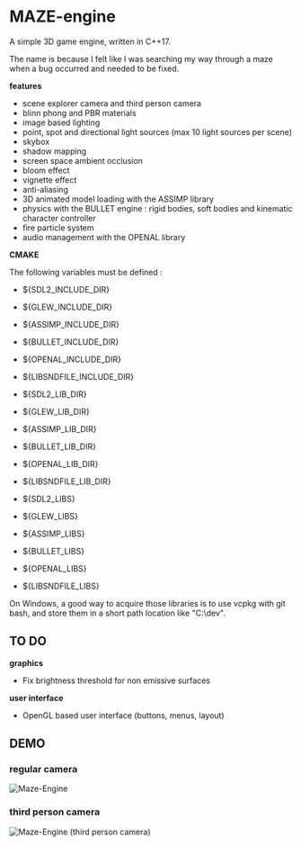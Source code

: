 # MAZE-engine
A simple 3D game engine, written in C++17.

The name is because I felt like I was searching my way through a maze when a bug occurred and needed to be fixed.

**features**
* scene explorer camera and third person camera
* blinn phong and PBR materials
* image based lighting
* point, spot and directional light sources (max 10 light sources per scene)
* skybox
* shadow mapping
* screen space ambient occlusion
* bloom effect
* vignette effect
* anti-aliasing
* 3D animated model loading with the ASSIMP library
* physics with the BULLET engine : rigid bodies, soft bodies and kinematic character controller
* fire particle system
* audio management with the OPENAL library

**CMAKE**

The following variables must be defined :

* ${SDL2\_INCLUDE\_DIR}
* ${GLEW\_INCLUDE\_DIR}
* ${ASSIMP\_INCLUDE\_DIR}
* ${BULLET\_INCLUDE\_DIR}
* ${OPENAL\_INCLUDE\_DIR}
* ${LIBSNDFILE\_INCLUDE\_DIR}

* ${SDL2\_LIB\_DIR}
* ${GLEW\_LIB\_DIR}
* ${ASSIMP\_LIB\_DIR}
* ${BULLET\_LIB\_DIR}
* ${OPENAL\_LIB\_DIR}
* ${LIBSNDFILE\_LIB\_DIR}

* ${SDL2\_LIBS}
* ${GLEW\_LIBS}
* ${ASSIMP\_LIBS}
* ${BULLET\_LIBS}
* ${OPENAL\_LIBS}
* ${LIBSNDFILE\_LIBS}

On Windows, a good way to acquire those libraries is to use vcpkg with git bash,
and store them in a short path location like "C:\dev".

## TO DO
**graphics**
* Fix brightness threshold for non emissive surfaces

**user interface**
* OpenGL based user interface (buttons, menus, layout)

## DEMO
### regular camera
![Maze-Engine](maze_engine.gif)
### third person camera
![Maze-Engine (third person camera)](third_person_camera.gif)
